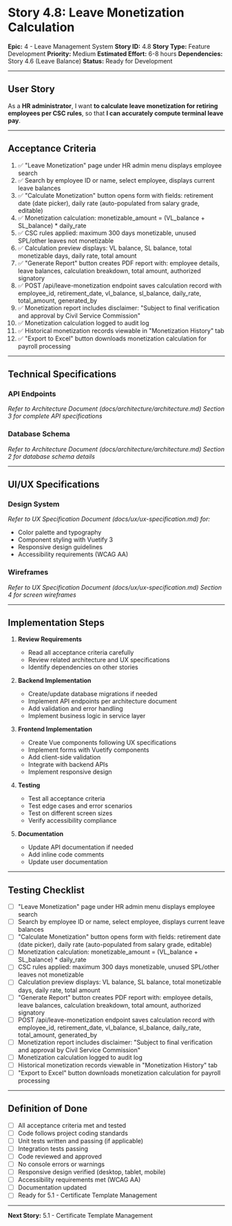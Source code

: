 # Story 4.8: Leave Monetization Calculation

**Epic:** 4 - Leave Management System
**Story ID:** 4.8
**Story Type:** Feature Development
**Priority:** Medium
**Estimated Effort:** 6-8 hours
**Dependencies:** Story 4.6 (Leave Balance)
**Status:** Ready for Development

---

## User Story

As a **HR administrator**,
I want **to calculate leave monetization for retiring employees per CSC rules**,
so that **I can accurately compute terminal leave pay**.

---

## Acceptance Criteria

1. ✅ "Leave Monetization" page under HR admin menu displays employee search
2. ✅ Search by employee ID or name, select employee, displays current leave balances
3. ✅ "Calculate Monetization" button opens form with fields: retirement date (date picker), daily rate (auto-populated from salary grade, editable)
4. ✅ Monetization calculation: monetizable_amount = (VL_balance + SL_balance) * daily_rate
5. ✅ CSC rules applied: maximum 300 days monetizable, unused SPL/other leaves not monetizable
6. ✅ Calculation preview displays: VL balance, SL balance, total monetizable days, daily rate, total amount
7. ✅ "Generate Report" button creates PDF report with: employee details, leave balances, calculation breakdown, total amount, authorized signatory
8. ✅ POST /api/leave-monetization endpoint saves calculation record with employee_id, retirement_date, vl_balance, sl_balance, daily_rate, total_amount, generated_by
9. ✅ Monetization report includes disclaimer: "Subject to final verification and approval by Civil Service Commission"
10. ✅ Monetization calculation logged to audit log
11. ✅ Historical monetization records viewable in "Monetization History" tab
12. ✅ "Export to Excel" button downloads monetization calculation for payroll processing

---

## Technical Specifications

### API Endpoints

*Refer to Architecture Document (docs/architecture/architecture.md) Section 3 for complete API specifications*

### Database Schema

*Refer to Architecture Document (docs/architecture/architecture.md) Section 2 for database schema details*

---

## UI/UX Specifications

### Design System

*Refer to UX Specification Document (docs/ux/ux-specification.md) for:*
- Color palette and typography
- Component styling with Vuetify 3
- Responsive design guidelines
- Accessibility requirements (WCAG AA)

### Wireframes

*Refer to UX Specification Document (docs/ux/ux-specification.md) Section 4 for screen wireframes*

---

## Implementation Steps

1. **Review Requirements**
   - Read all acceptance criteria carefully
   - Review related architecture and UX specifications
   - Identify dependencies on other stories

2. **Backend Implementation**
   - Create/update database migrations if needed
   - Implement API endpoints per architecture document
   - Add validation and error handling
   - Implement business logic in service layer

3. **Frontend Implementation**
   - Create Vue components following UX specifications
   - Implement forms with Vuetify components
   - Add client-side validation
   - Integrate with backend APIs
   - Implement responsive design

4. **Testing**
   - Test all acceptance criteria
   - Test edge cases and error scenarios
   - Test on different screen sizes
   - Verify accessibility compliance

5. **Documentation**
   - Update API documentation if needed
   - Add inline code comments
   - Update user documentation

---

## Testing Checklist

- [ ] "Leave Monetization" page under HR admin menu displays employee search
- [ ] Search by employee ID or name, select employee, displays current leave balances
- [ ] "Calculate Monetization" button opens form with fields: retirement date (date picker), daily rate (auto-populated from salary grade, editable)
- [ ] Monetization calculation: monetizable_amount = (VL_balance + SL_balance) * daily_rate
- [ ] CSC rules applied: maximum 300 days monetizable, unused SPL/other leaves not monetizable
- [ ] Calculation preview displays: VL balance, SL balance, total monetizable days, daily rate, total amount
- [ ] "Generate Report" button creates PDF report with: employee details, leave balances, calculation breakdown, total amount, authorized signatory
- [ ] POST /api/leave-monetization endpoint saves calculation record with employee_id, retirement_date, vl_balance, sl_balance, daily_rate, total_amount, generated_by
- [ ] Monetization report includes disclaimer: "Subject to final verification and approval by Civil Service Commission"
- [ ] Monetization calculation logged to audit log
- [ ] Historical monetization records viewable in "Monetization History" tab
- [ ] "Export to Excel" button downloads monetization calculation for payroll processing

---

## Definition of Done

- [ ] All acceptance criteria met and tested
- [ ] Code follows project coding standards
- [ ] Unit tests written and passing (if applicable)
- [ ] Integration tests passing
- [ ] Code reviewed and approved
- [ ] No console errors or warnings
- [ ] Responsive design verified (desktop, tablet, mobile)
- [ ] Accessibility requirements met (WCAG AA)
- [ ] Documentation updated
- [ ] Ready for 5.1 - Certificate Template Management

---

**Next Story:** 5.1 - Certificate Template Management
